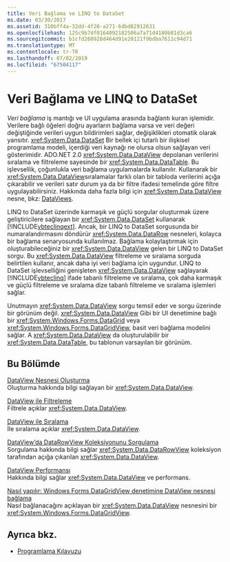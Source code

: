 ```yaml
---
title: Veri Bağlama ve LINQ to DataSet
ms.date: 03/30/2017
ms.assetid: 310bff4a-32dd-4f20-a271-6dbd82912631
ms.openlocfilehash: 125c9b7df0164092182506a7a71d4180b81d3ca6
ms.sourcegitcommit: b1cfd260928d464d91e20121f9bdba7611c94d71
ms.translationtype: MT
ms.contentlocale: tr-TR
ms.lasthandoff: 07/02/2019
ms.locfileid: "67504117"
---
```

# <a name="data-binding-and-linq-to-dataset"></a>Veri Bağlama ve LINQ to DataSet
*Veri bağlama* iş mantığı ve UI uygulama arasında bağlantı kuran işlemidir. Verilere bağlı öğeleri doğru ayarların bağlama varsa ve veri değeri değiştiğinde verileri uygun bildirimleri sağlar, değişiklikleri otomatik olarak yansıtır. <xref:System.Data.DataSet> Bir bellek içi tutarlı bir ilişkisel programlama modeli, içerdiği veri kaynağı ne olursa olsun sağlayan veri gösterimidir. ADO.NET 2.0 <xref:System.Data.DataView> depolanan verilerini sıralama ve filtreleme sayesinde bir <xref:System.Data.DataTable>. Bu işlevsellik, çoğunlukla veri bağlama uygulamalarda kullanılır. Kullanarak bir <xref:System.Data.DataView>sıralamalar farklı olan bir tabloda verilerini açığa çıkarabilir ve verileri satır durum ya da bir filtre ifadesi temelinde göre filtre uygulayabilirsiniz. Hakkında daha fazla bilgi için <xref:System.Data.DataView> nesne, bkz: [DataViews](../../../../docs/framework/data/adonet/dataset-datatable-dataview/dataviews.md).  
  
 LINQ to DataSet üzerinde karmaşık ve güçlü sorgular oluşturmak üzere geliştiricilere sağlayan bir <xref:System.Data.DataSet> kullanarak [!INCLUDE[vbteclinqext](../../../../includes/vbteclinqext-md.md)]. Ancak, bir LINQ to DataSet sorgusunda bir numaralandırmasını döndürür <xref:System.Data.DataRow> nesneleri, kolayca bir bağlama senaryosunda kullanılmaz. Bağlama kolaylaştırmak için oluşturabileceğiniz bir <xref:System.Data.DataView> gelen bir LINQ to DataSet sorgu. Bu <xref:System.Data.DataView> filtreleme ve sıralama sorguda belirtilen kullanır, ancak daha iyi veri bağlama için uygundur. LINQ to DataSet işlevselliğini genişleten <xref:System.Data.DataView> sağlayarak [!INCLUDE[vbteclinq](../../../../includes/vbteclinq-md.md)] ifade tabanlı filtreleme ve sıralama, çok daha karmaşık ve güçlü filtreleme ve sıralama dize tabanlı filtreleme ve sıralama işlemleri sağlar.  
  
 Unutmayın <xref:System.Data.DataView> sorgu temsil eder ve sorgu üzerinde bir görünüm değil. <xref:System.Data.DataView> Gibi bir UI denetimine bağlı bir <xref:System.Windows.Forms.DataGrid> veya <xref:System.Windows.Forms.DataGridView>, basit veri bağlama modelini sağlar. A <xref:System.Data.DataView> da oluşturulabilir bir <xref:System.Data.DataTable>, bu tablonun varsayılan bir görünüm.  
  
## <a name="in-this-section"></a>Bu Bölümde  
 [DataView Nesnesi Oluşturma](../../../../docs/framework/data/adonet/creating-a-dataview-object-linq-to-dataset.md)  
 Oluşturma hakkında bilgi sağlayan bir <xref:System.Data.DataView>.  
  
 [DataView ile Filtreleme](../../../../docs/framework/data/adonet/filtering-with-dataview-linq-to-dataset.md)  
 Filtrele açıklar <xref:System.Data.DataView>.  
  
 [DataView ile Sıralama](../../../../docs/framework/data/adonet/sorting-with-dataview-linq-to-dataset.md)  
 İle sıralama açıklar <xref:System.Data.DataView>.  
  
 [DataView’da DataRowView Koleksiyonunu Sorgulama](../../../../docs/framework/data/adonet/querying-the-datarowview-collection-in-a-dataview.md)  
 Sorgulama hakkında bilgi sağlar <xref:System.Data.DataRowView> koleksiyon tarafından açığa çıkarılan <xref:System.Data.DataView>.  
  
 [DataView Performansı](../../../../docs/framework/data/adonet/dataview-performance.md)  
 Hakkında bilgi sağlar <xref:System.Data.DataView> ve performans.  
  
 [Nasıl yapılır: Windows Forms DataGridView denetimine DataView nesnesi bağlama](../../../../docs/framework/data/adonet/how-to-bind-a-dataview-object-to-a-winforms-datagridview-control.md)  
 Nasıl bağlanacağını açıklayan bir <xref:System.Data.DataView> nesnesini bir <xref:System.Windows.Forms.DataGridView>.  
  
## <a name="see-also"></a>Ayrıca bkz.

- [Programlama Kılavuzu](../../../../docs/framework/data/adonet/programming-guide-linq-to-dataset.md)
